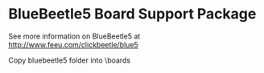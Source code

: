 # BlueBeetle5 Board Support Package
See more information on BlueBeetle5 at http://www.feeu.com/clickbeetle/blue5

Copy bluebeetle5 folder into <AmbiqSuite>\boards
